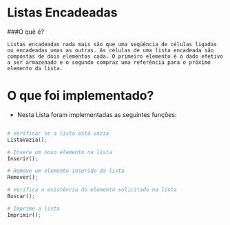 # Listas Encadeadas

###O quê é?

    Listas encadeadas nada mais são que uma seqüência de células ligadas ou encadeadas umas as outras. As células de uma lista encadeada são compostas de dois elementos cada. O primeiro elemento é o dado efetivo a ser armazenado e o segundo compraz uma referência para o próximo elemento da lista.

# O que foi implementado?

- Nesta Lista foram implementadas as seguintes funções: 


```python

# Verificar se a lista está vazia
ListaVazia();

# Insere um novo elemento na lista
Inserir();

# Remove um elemento inserido da lista
Remover();

# Verifica a existência do elemento solicitado na lista
Buscar();

# Imprime a lista
Imprimir();
```
